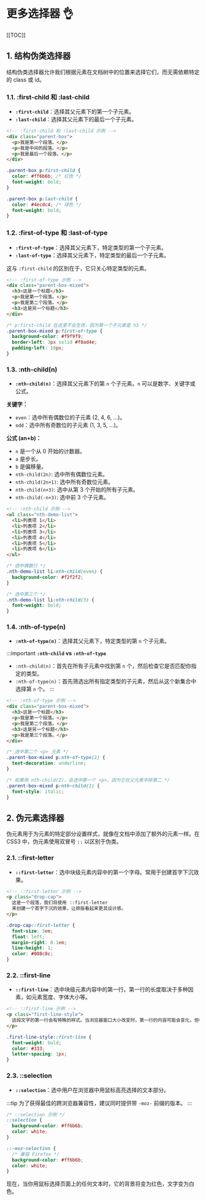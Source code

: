 # 更多选择器 👌

[[TOC]]

## 1. 结构伪类选择器

结构伪类选择器允许我们根据元素在文档树中的位置来选择它们，而无需依赖特定的 class 或 id。

### 1.1. :first-child 和 :last-child

- **`:first-child`**：选择其父元素下的第一个子元素。
- **`:last-child`**：选择其父元素下的最后一个子元素。

```html
<!-- :first-child 和 :last-child 示例 -->
<div class="parent-box">
  <p>我是第一个段落。</p>
  <p>我是中间的段落。</p>
  <p>我是最后一个段落。</p>
</div>
```

```css
.parent-box p:first-child {
  color: #ff6b6b; /* 红色 */
  font-weight: bold;
}

.parent-box p:last-child {
  color: #4ecdc4; /* 绿色 */
  font-weight: bold;
}
```

### 1.2. :first-of-type 和 :last-of-type

- **`:first-of-type`**：选择其父元素下，特定类型的第一个子元素。
- **`:last-of-type`**：选择其父元素下，特定类型的最后一个子元素。

这与 `:first-child` 的区别在于，它只关心特定类型的元素。

```html
<!-- :first-of-type 示例 -->
<div class="parent-box-mixed">
  <h3>这是一个标题</h3>
  <p>我是第一个段落。</p>
  <p>我是第二个段落。</p>
  <h3>这是另一个标题</h3>
</div>
```

```css
/* p:first-child 在这里不会生效，因为第一个子元素是 h3 */
.parent-box-mixed p:first-of-type {
  background-color: #f9f9f9;
  border-left: 3px solid #f0ad4e;
  padding-left: 10px;
}
```

### 1.3. :nth-child(n)

- **`:nth-child(n)`**：选择其父元素下的第 `n` 个子元素。`n` 可以是数字、关键字或公式。

**关键字：**

- `even`：选中所有偶数位的子元素 (2, 4, 6, ...)。
- `odd`：选中所有奇数位的子元素 (1, 3, 5, ...)。

**公式 (an+b)：**

- `n` 是一个从 0 开始的计数器。
- `a` 是步长。
- `b` 是偏移量。
- `nth-child(2n)`: 选中所有偶数位元素。
- `nth-child(2n+1)`: 选中所有奇数位元素。
- `nth-child(n+3)`: 选中从第 3 个开始的所有子元素。
- `nth-child(-n+3)`: 选中前 3 个子元素。

```html
<!-- :nth-child 示例 -->
<ul class="nth-demo-list">
  <li>列表项 1</li>
  <li>列表项 2</li>
  <li>列表项 3</li>
  <li>列表项 4</li>
  <li>列表项 5</li>
  <li>列表项 6</li>
</ul>
```

```css
/* 选中偶数行 */
.nth-demo-list li:nth-child(even) {
  background-color: #f2f2f2;
}

/* 选中第三个 */
.nth-demo-list li:nth-child(3) {
  font-weight: bold;
}
```

### 1.4. :nth-of-type(n)

- **`:nth-of-type(n)`**：选择其父元素下，特定类型的第 `n` 个子元素。

:::important
**`:nth-child` vs `:nth-of-type`**

- `:nth-child(n)`：首先在所有子元素中找到第 `n` 个，然后检查它是否匹配你指定的类型。
- `:nth-of-type(n)`：首先筛选出所有指定类型的子元素，然后从这个新集合中选择第 `n` 个。
  :::

```html
<!-- :nth-of-type 示例 -->
<div class="parent-box-mixed">
  <h3>这是一个标题</h3>
  <p>我是第一个段落。</p>
  <p>我是第二个段落。</p>
  <h3>这是另一个标题</h3>
  <p>我是第三个段落。</p>
</div>
```

```css
/* 选中第二个 <p> 元素 */
.parent-box-mixed p:nth-of-type(2) {
  text-decoration: underline;
}

/* 如果用 nth-child(2)，会选中第一个 <p>，因为它在父元素中排第二 */
.parent-box-mixed p:nth-child(2) {
  font-style: italic;
}
```

## 2. 伪元素选择器

伪元素用于为元素的特定部分设置样式，就像在文档中添加了额外的元素一样。在 CSS3 中，伪元素使用双冒号 `::` 以区别于伪类。

### 2.1. ::first-letter

- **`::first-letter`**：选中块级元素内容中的第一个字母。常用于创建首字下沉效果。

```html
<!-- ::first-letter 示例 -->
<p class="drop-cap">
  这是一个段落，我们将使用 ::first-letter
  来创建一个首字下沉的效果，让排版看起来更具设计感。
</p>
```

```css
.drop-cap::first-letter {
  font-size: 3em;
  float: left;
  margin-right: 0.1em;
  line-height: 1;
  color: #008c8c;
}
```

### 2.2. ::first-line

- **`::first-line`**：选中块级元素内容中的第一行。第一行的长度取决于多种因素，如元素宽度、字体大小等。

```html
<!-- ::first-line 示例 -->
<p class="first-line-style">
  这段文字的第一行会有特殊的样式。当浏览器窗口大小改变时，第一行的内容可能会变化，但样式始终会应用于新的第一行。
</p>
```

```css
.first-line-style::first-line {
  font-weight: bold;
  color: #333;
  letter-spacing: 1px;
}
```

### 2.3. ::selection

- **`::selection`**：选中用户在浏览器中用鼠标高亮选择的文本部分。

:::tip
为了获得最佳的跨浏览器兼容性，建议同时提供带 `-moz-` 前缀的版本。
:::

```css
/* ::selection 示例 */
::selection {
  background-color: #ff6b6b;
  color: white;
}

::-moz-selection {
  /* 兼容 Firefox */
  background-color: #ff6b6b;
  color: white;
}
```

现在，当你用鼠标选择页面上的任何文本时，它的背景将变为红色，文字变为白色。
